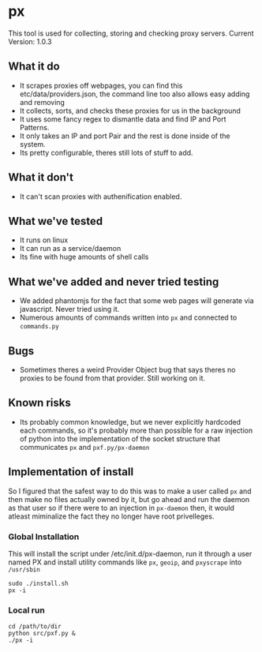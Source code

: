 # px
This tool is used for collecting, storing and checking proxy servers.
Current Version: 1.0.3

## What it do
  + It scrapes proxies off webpages, you can find this etc/data/providers.json, the command line too also allows easy adding and removing
  + It collects, sorts, and checks these proxies for us in the background
  + It uses some fancy regex to dismantle data and find IP and Port Patterns.
  + It only takes an IP and port Pair and the rest is done inside of the system.
  + Its pretty configurable, theres still lots of stuff to add.

## What it don't
  - It can't scan proxies with authenification enabled.

## What we've tested
  + It runs on linux
  + It can run as a service/daemon
  + Its fine with huge amounts of shell calls

## What we've added and never tried testing
  + We added phantomjs for the fact that some web pages will generate via javascript. Never tried using it.
  + Numerous amounts of commands written into `px` and connected to `commands.py`

## Bugs
  + Sometimes theres a weird Provider Object bug that says theres no proxies to be found from that provider. Still working on it.
  
## Known risks
  + Its probably common knowledge, but we never explicitly hardcoded each commands, so it's probably more than possible for a raw injection of python into the implementation of the socket structure that communicates `px` and `pxf.py/px-daemon`

## Implementation of install
  So I figured that the safest way to do this was to make a user called `px` and then make no files actually owned by it, but go ahead and run the daemon as that user so if there were to an injection in `px-daemon` then, it would atleast miminalize the fact they no longer have root privelleges.

### Global Installation
This will install the script under /etc/init.d/px-daemon, run it through a user named PX and install utility commands like `px`, `geoip`, and `pxyscrape` into `/usr/sbin`

    sudo ./install.sh
    px -i

### Local run
    cd /path/to/dir
    python src/pxf.py &
    ./px -i


